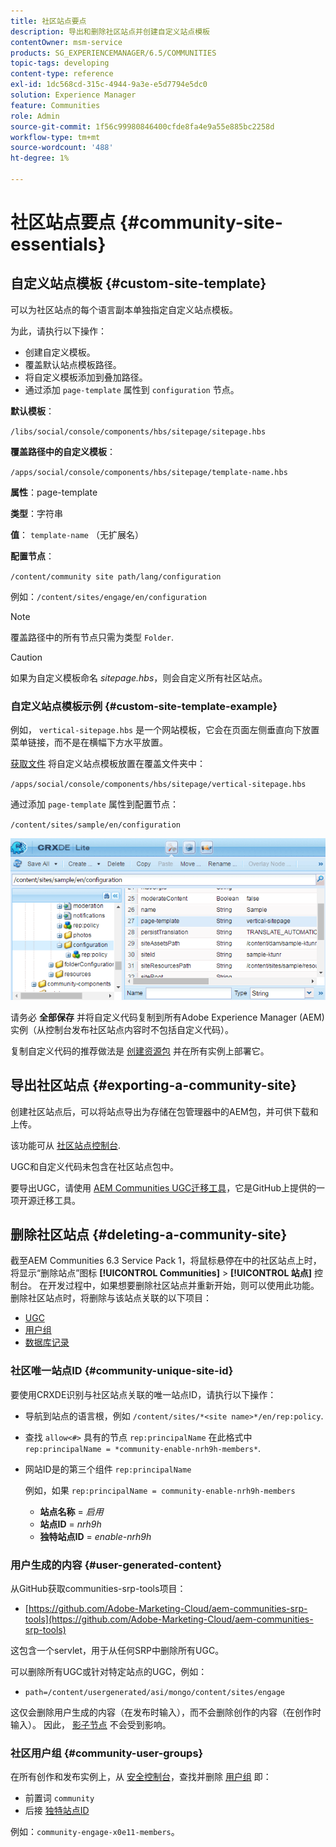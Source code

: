 ```yaml
---
title: 社区站点要点
description: 导出和删除社区站点并创建自定义站点模板
contentOwner: msm-service
products: SG_EXPERIENCEMANAGER/6.5/COMMUNITIES
topic-tags: developing
content-type: reference
exl-id: 1dc568cd-315c-4944-9a3e-e5d7794e5dc0
solution: Experience Manager
feature: Communities
role: Admin
source-git-commit: 1f56c99980846400cfde8fa4e9a55e885bc2258d
workflow-type: tm+mt
source-wordcount: '488'
ht-degree: 1%

---
```


# 社区站点要点 {#community-site-essentials}

## 自定义站点模板 {#custom-site-template}

可以为社区站点的每个语言副本单独指定自定义站点模板。

为此，请执行以下操作：

* 创建自定义模板。
* 覆盖默认站点模板路径。
* 将自定义模板添加到叠加路径。
* 通过添加 `page-template` 属性到 `configuration` 节点。

**默认模板**：

`/libs/social/console/components/hbs/sitepage/sitepage.hbs`

**覆盖路径中的自定义模板**：

`/apps/social/console/components/hbs/sitepage/template-name.hbs`

**属性**：page-template

**类型**：字符串

**值**： `template-name` （无扩展名）

**配置节点**：

`/content/community site path/lang/configuration`

例如：`/content/sites/engage/en/configuration`

>[!NOTE]
>
>覆盖路径中的所有节点只需为类型 `Folder`.

>[!CAUTION]
>
>如果为自定义模板命名 *sitepage.hbs*，则会自定义所有社区站点。

### 自定义站点模板示例 {#custom-site-template-example}

例如， `vertical-sitepage.hbs` 是一个网站模板，它会在页面左侧垂直向下放置菜单链接，而不是在横幅下方水平放置。

[获取文件](assets/vertical-sitepage.hbs)
将自定义站点模板放置在覆盖文件夹中：

`/apps/social/console/components/hbs/sitepage/vertical-sitepage.hbs`

通过添加 `page-template` 属性到配置节点：

`/content/sites/sample/en/configuration`

![crxde-siteconfiguration](assets/crxde-siteconfiguration.png)

请务必 **全部保存** 并将自定义代码复制到所有Adobe Experience Manager (AEM)实例（从控制台发布社区站点内容时不包括自定义代码）。

复制自定义代码的推荐做法是 [创建资源包](../../help/sites-administering/package-manager.md#creating-a-new-package) 并在所有实例上部署它。

## 导出社区站点 {#exporting-a-community-site}

创建社区站点后，可以将站点导出为存储在包管理器中的AEM包，并可供下载和上传。

该功能可从 [社区站点控制台](sites-console.md#exporting-the-site).

UGC和自定义代码未包含在社区站点包中。

要导出UGC，请使用 [AEM Communities UGC迁移工具](https://github.com/Adobe-Marketing-Cloud/aem-communities-ugc-migration)，它是GitHub上提供的一项开源迁移工具。

## 删除社区站点 {#deleting-a-community-site}

截至AEM Communities 6.3 Service Pack 1，将鼠标悬停在中的社区站点上时，将显示“删除站点”图标 **[!UICONTROL Communities]** > **[!UICONTROL 站点]** 控制台。 在开发过程中，如果想要删除社区站点并重新开始，则可以使用此功能。 删除社区站点时，将删除与该站点关联的以下项目：

* [UGC](#user-generated-content)
* [用户组](#community-user-groups)
* [数据库记录](#database-records)

### 社区唯一站点ID {#community-unique-site-id}

要使用CRXDE识别与社区站点关联的唯一站点ID，请执行以下操作：

* 导航到站点的语言根，例如 `/content/sites/*<site name>*/en/rep:policy`.

* 查找 `allow<#>` 具有的节点 `rep:principalName` 在此格式中 `rep:principalName = *community-enable-nrh9h-members*`.

* 网站ID是的第三个组件 `rep:principalName`

  例如，如果 `rep:principalName = community-enable-nrh9h-members`

   * **站点名称** = *启用*
   * **站点ID** = *nrh9h*
   * **独特站点ID** = *enable-nrh9h*

### 用户生成的内容 {#user-generated-content}

从GitHub获取communities-srp-tools项目：

* [https://github.com/Adobe-Marketing-Cloud/aem-communities-srp-tools](https://github.com/Adobe-Marketing-Cloud/aem-communities-srp-tools)

这包含一个servlet，用于从任何SRP中删除所有UGC。

可以删除所有UGC或针对特定站点的UGC，例如：

* `path=/content/usergenerated/asi/mongo/content/sites/engage`

这仅会删除用户生成的内容（在发布时输入），而不会删除创作的内容（在创作时输入）。 因此， [影子节点](srp.md#shadownodes) 不会受到影响。

### 社区用户组 {#community-user-groups}

在所有创作和发布实例上，从 [安全控制台](../../help/sites-administering/security.md)，查找并删除 [用户组](users.md) 即：

* 前置词 `community`
* 后接 [独特站点ID](#community-unique-site-id)

例如：`community-engage-x0e11-members`。

